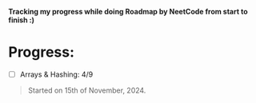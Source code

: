 __Tracking my progress while doing Roadmap by NeetCode from start to finish :)__

# Progress: 

- [ ] Arrays & Hashing: 4/9


> Started on 15th of November, 2024.
